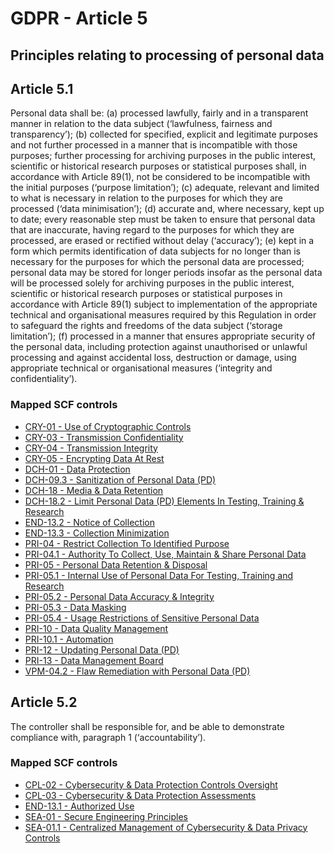 # GDPR - Article 5
## Principles relating to processing of personal data

  
## Article 5.1
Personal data shall be:
(a) processed lawfully, fairly and in a transparent manner in relation to the data subject (‘lawfulness, fairness and transparency’);
(b) collected for specified, explicit and legitimate purposes and not further processed in a manner that is incompatible with those purposes; further processing for archiving purposes in the public interest, scientific or historical research purposes or statistical purposes shall, in accordance with Article 89(1), not be considered to be incompatible with the initial purposes (‘purpose limitation’);
(c) adequate, relevant and limited to what is necessary in relation to the purposes for which they are processed (‘data minimisation’);
(d) accurate and, where necessary, kept up to date; every reasonable step must be taken to ensure that personal data that are inaccurate, having regard to the purposes for which they are processed, are erased or rectified without delay (‘accuracy’);
(e) kept in a form which permits identification of data subjects for no longer than is necessary for the purposes for which the personal data are processed; personal data may be stored for longer periods insofar as the personal data will be processed solely for archiving purposes in the public interest, scientific or historical research purposes or statistical purposes in accordance with Article 89(1) subject to implementation of the appropriate technical and organisational measures required by this Regulation in order to safeguard the rights and freedoms of the data subject (‘storage limitation’);
(f) processed in a manner that ensures appropriate security of the personal data, including protection against unauthorised or unlawful processing and against accidental loss, destruction or damage, using appropriate technical or organisational measures (‘integrity and confidentiality’).
  
### Mapped SCF controls
- [CRY-01 - Use of Cryptographic Controls](../scf/cry-01-useofcryptographiccontrols.md)
- [CRY-03 - Transmission Confidentiality](../scf/cry-03-transmissionconfidentiality.md)
- [CRY-04 - Transmission Integrity](../scf/cry-04-transmissionintegrity.md)
- [CRY-05 - Encrypting Data At Rest](../scf/cry-05-encryptingdataatrest.md)
- [DCH-01 - Data Protection](../scf/dch-01-dataprotection.md)
- [DCH-09.3 - Sanitization of Personal Data (PD)](../scf/dch-093-sanitizationofpersonaldatapd.md)
- [DCH-18 - Media & Data Retention](../scf/dch-18-media&dataretention.md)
- [DCH-18.2 - Limit Personal Data (PD) Elements In Testing, Training & Research](../scf/dch-182-limitpersonaldatapdelementsintesting,training&research.md)
- [END-13.2 - Notice of Collection](../scf/end-132-noticeofcollection.md)
- [END-13.3 - Collection Minimization](../scf/end-133-collectionminimization.md)
- [PRI-04 - Restrict Collection To Identified Purpose](../scf/pri-04-restrictcollectiontoidentifiedpurpose.md)
- [PRI-04.1 - Authority To Collect, Use, Maintain & Share Personal Data](../scf/pri-041-authoritytocollect,use,maintain&sharepersonaldata.md)
- [PRI-05 - Personal Data Retention & Disposal](../scf/pri-05-personaldataretention&disposal.md)
- [PRI-05.1 - Internal Use of Personal Data For Testing, Training and Research](../scf/pri-051-internaluseofpersonaldatafortesting,trainingandresearch.md)
- [PRI-05.2 - Personal Data Accuracy & Integrity](../scf/pri-052-personaldataaccuracy&integrity.md)
- [PRI-05.3 - Data Masking](../scf/pri-053-datamasking.md)
- [PRI-05.4 - Usage Restrictions of Sensitive Personal Data](../scf/pri-054-usagerestrictionsofsensitivepersonaldata.md)
- [PRI-10 - Data Quality Management](../scf/pri-10-dataqualitymanagement.md)
- [PRI-10.1 - Automation](../scf/pri-101-automation.md)
- [PRI-12 - Updating Personal Data (PD)](../scf/pri-12-updatingpersonaldatapd.md)
- [PRI-13 - Data Management Board](../scf/pri-13-datamanagementboard.md)
- [VPM-04.2 - Flaw Remediation with Personal Data (PD)](../scf/vpm-042-flawremediationwithpersonaldatapd.md)
  
## Article 5.2
The controller shall be responsible for, and be able to demonstrate compliance with, paragraph 1 (‘accountability’).
  
### Mapped SCF controls
- [CPL-02 - Cybersecurity & Data Protection Controls Oversight](../scf/cpl-02-cybersecurity&dataprotectioncontrolsoversight.md)
- [CPL-03 - Cybersecurity & Data Protection Assessments](../scf/cpl-03-cybersecurity&dataprotectionassessments.md)
- [END-13.1 - Authorized Use](../scf/end-131-authorizeduse.md)
- [SEA-01 - Secure Engineering Principles](../scf/sea-01-secureengineeringprinciples.md)
- [SEA-01.1 - Centralized Management of Cybersecurity & Data Privacy Controls](../scf/sea-011-centralizedmanagementofcybersecurity&dataprivacycontrols.md)
  